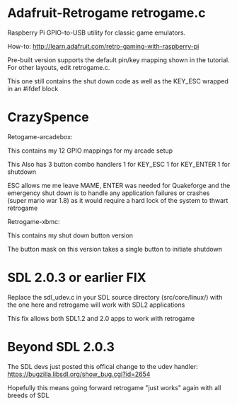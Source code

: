 Adafruit-Retrogame retrogame.c
==================

Raspberry Pi GPIO-to-USB utility for classic game emulators.

How-to: http://learn.adafruit.com/retro-gaming-with-raspberry-pi

Pre-built version supports the default pin/key mapping shown in the tutorial. For other layouts, edit retrogame.c.

This one still contains the shut down code as well as the KEY_ESC wrapped in an #ifdef block

CrazySpence
===========
Retogame-arcadebox:

This contains my 12 GPIO mappings for my arcade setup

This Also has 3 button combo handlers 
1 for KEY_ESC
1 for KEY_ENTER
1 for shutdown

ESC allows me me leave MAME, ENTER was needed for Quakeforge and the emergency shut down is to handle any application failures or crashes (super mario war 1.8) as it would require a hard lock of the system to thwart retrogame

Retrogame-xbmc:

This contains my shut down button version

The button mask on this version takes a single button to initiate shutdown

SDL 2.0.3 or earlier FIX
=============
Replace the sdl_udev.c in your SDL source directory (src/core/linux/) with the one here and retrogame will work with SDL2 applications

This fix allows both SDL1.2 and 2.0 apps to work with retrogame

Beyond SDL 2.0.3
================
The SDL devs just posted this offical change to the udev handler:
https://bugzilla.libsdl.org/show_bug.cgi?id=2654

Hopefully this means going forward retrogame "just works" again with all breeds of SDL
